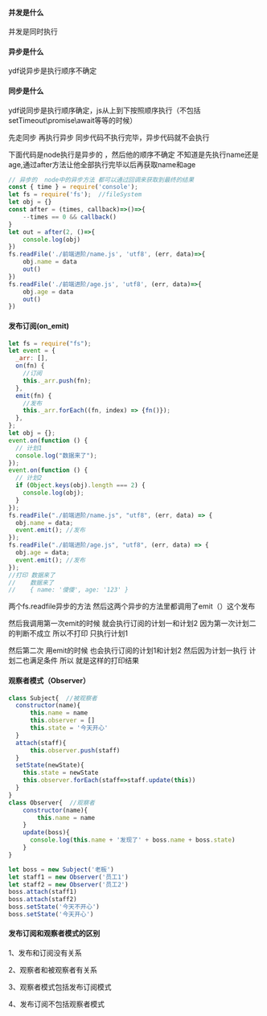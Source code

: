 #### 并发是什么

并发是同时执行

#### 异步是什么

ydf说异步是执行顺序不确定

#### 同步是什么

ydf说同步是执行顺序确定，js从上到下按照顺序执行（不包括setTimeout\promise\await等等的时候）

先走同步 再执行异步 同步代码不执行完毕，异步代码就不会执行

下面代码是node执行是异步的 ，然后他的顺序不确定 不知道是先执行name还是age,通过after方法让他全部执行完毕以后再获取name和age

```javascript
// 异步的  node中的异步方法 都可以通过回调来获取到最终的结果
const { time } = require('console');
let fs = require('fs');  //fileSystem
let obj = {}
const after = (times, callback)=>()=>{
    --times == 0 && callback()
}
let out = after(2, ()=>{
    console.log(obj)
})
fs.readFile('./前端进阶/name.js', 'utf8', (err, data)=>{
    obj.name = data
    out()
})
fs.readFile('./前端进阶/age.js', 'utf8', (err, data)=>{
    obj.age = data
    out()
})

```

#### 发布订阅(on_emit)

```javascript
let fs = require("fs");
let event = {
  _arr: [],
  on(fn) {
    //订阅
    this._arr.push(fn);
  },
  emit(fn) {  
    //发布
    this._arr.forEach((fn, index) => {fn()});
  },
};
let obj = {};
event.on(function () {
  // 计划1
  console.log("数据来了");
});
event.on(function () {
  // 计划2
  if (Object.keys(obj).length === 2) {
    console.log(obj);
  }
});
fs.readFile("./前端进阶/name.js", "utf8", (err, data) => {
  obj.name = data;
  event.emit(); //发布
});
fs.readFile("./前端进阶/age.js", "utf8", (err, data) => {
  obj.age = data;
  event.emit(); //发布
});
//打印 数据来了
//    数据来了
//    { name: '傻傻', age: '123' }
```

两个fs.readfile异步的方法 然后这两个异步的方法里都调用了emit（）这个发布

然后我调用第一次emit的时候 就会执行订阅的计划一和计划2 因为第一次计划二的判断不成立 所以不打印 只执行计划1

然后第二次 用emit的时候 也会执行订阅的计划1和计划2 然后因为计划一执行 计划二也满足条件 所以 就是这样的打印结果

#### 观察者模式（Observer）

```javascript
class Subject{  //被观察者
  constructor(name){
      this.name = name
      this.observer = []
      this.state = '今天开心'
  }
  attach(staff){
      this.observer.push(staff)
  }
  setState(newState){
    this.state = newState
    this.observer.forEach(staff=>staff.update(this))
  }
}
class Observer{  //观察者
    constructor(name){
        this.name = name
    }
    update(boss){
      console.log(this.name + '发现了' + boss.name + boss.state)
    }
}

let boss = new Subject('老板')
let staff1 = new Observer('员工1')
let staff2 = new Observer('员工2')
boss.attach(staff1)
boss.attach(staff2)
boss.setState('今天不开心')
boss.setState('今天开心')
```

#### 发布订阅和观察者模式的区别

1、发布和订阅没有关系

2、观察者和被观察者有关系

3、观察者模式包括发布订阅模式

4、发布订阅不包括观察者模式